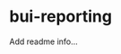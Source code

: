 # bui-reporting
Add readme info...

<!-- Security scan triggered at 2025-09-01 23:19:59 -->

<!-- Security scan triggered at 2025-09-07 01:47:57 -->